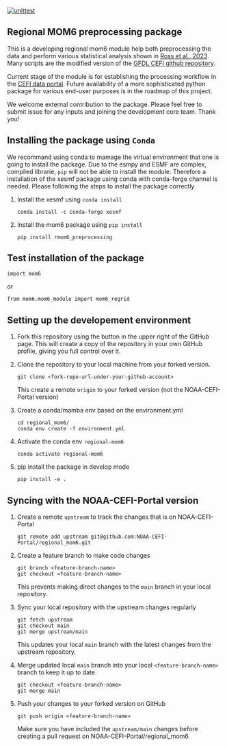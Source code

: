 [![unittest](https://github.com/NOAA-PSL/regional_mom6/actions/workflows/gha_pytest_push.yml/badge.svg)](https://github.com/NOAA-PSL/regional_mom6/actions/workflows/gha_pytest_push.yml)

## Regional MOM6 preprocessing package
This is a developing regional mom6 module help both preprocessing the data and perform various statistical analysis shown in [Ross et al., 2023](https://gmd.copernicus.org/articles/16/6943/2023/).
Many scripts are the modified version of the [GFDL CEFI github repository](https://github.com/NOAA-GFDL/CEFI-regional-MOM6).

Current stage of the module is for establishing the processing workflow in the [CEFI data portal](https://psl.noaa.gov/cefi_portal/). 
Future availability of a more sophisticated python package for various end-user purposes is in the roadmap of this project.
  
We welcome external contribution to the package. Please feel free to submit issue for any inputs and joining the development core team. Thank you!

## Installing the package using `Conda`
We recommand using conda to mamage the virtual environment that one is going to install the package. Due to the esmpy and ESMF are complex, compiled librarie, `pip` will not be able to install the module. 
Therefore a installation of the xesmf package using conda with conda-forge channel is needed. 
Please following the steps to install the package correctly

1. Install the xesmf using `conda install`
   ```
   conda install -c conda-forge xesmf
   ```
2. Install the mom6 package using `pip install`
   ```
   pip install rmom6_preprocessing
   ```

## Test installation of the package
```
import mom6
```
or
```
from mom6.mom6_module import mom6_regrid
```

## Setting up the developement environment

1. Fork this repository using the button in the upper right of the GitHub page. This will create a copy of the repository in your own GitHub profile, giving you full control over it.

2. Clone the repository to your local machine from your forked version.

   ```
   git clone <fork-repo-url-under-your-github-account>
   ```
   This create a remote `origin` to your forked version (not the NOAA-CEFI-Portal version)


1. Create a conda/mamba env based on the environment.yml

   ```
   cd regional_mom6/
   conda env create -f environment.yml
   ```
3. Activate the conda env `regional-mom6`

   ```
   conda activate regional-mom6
   ```

5. pip install the package in develop mode

   ```
   pip install -e .
   ```

## Syncing with the NOAA-CEFI-Portal version
1. Create a remote `upstream` to track the changes that is on NOAA-CEFI-Portal

   ```
   git remote add upstream git@github.com:NOAA-CEFI-Portal/regional_mom6.git   
   ```
2. Create a feature branch to make code changes

   ```
   git branch <feature-branch-name>
   git checkout <feature-branch-name>
   ```
   This prevents making direct changes to the `main` branch in your local repository.

3. Sync your local repository with the upstream changes regularly

   ```
   git fetch upstream
   git checkout main
   git merge upstream/main
   ```
   This updates your local `main` branch with the latest changes from the upstream repository. 
   
3. Merge updated local `main` branch into your local `<feature-branch-name>` branch to keep it up to date.

   ```
   git checkout <feature-branch-name>
   git merge main
   ```

4. Push your changes to your forked version on GitHub

   ```
   git push origin <feature-branch-name>
   ```
   Make sure you have included the `upstream/main` changes before creating a pull request on NOAA-CEFI-Portal/regional_mom6




